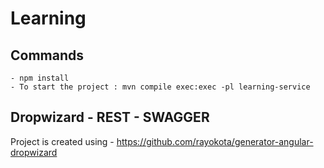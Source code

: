 # Learning

## Commands
    - npm install
    - To start the project : mvn compile exec:exec -pl learning-service

## Dropwizard - REST - SWAGGER

Project is created using - https://github.com/rayokota/generator-angular-dropwizard
